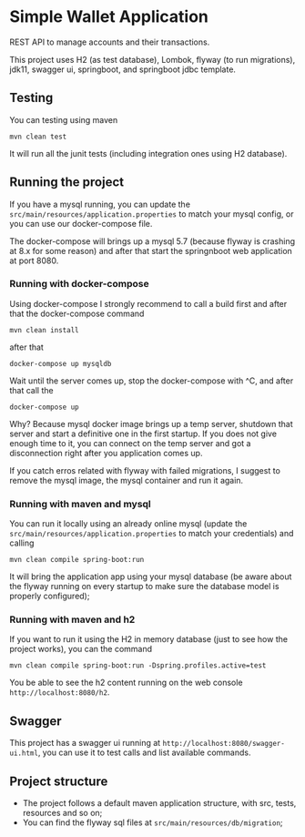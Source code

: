 # Simple Wallet Application

REST API to manage accounts and their transactions.

This project uses H2 (as test database), Lombok, flyway (to run migrations),
jdk11, swagger ui, springboot, and springboot jdbc template.

## Testing

You can testing using maven

```
mvn clean test
```

It will run all the junit tests (including integration ones using H2 database).

## Running the project

If you have a mysql running, you can update the `src/main/resources/application.properties` to match your mysql config, or you can use our docker-compose file.

The docker-compose will brings up a mysql 5.7 (because flyway is crashing at 8.x for some reason) and after that start the springnboot web application at port 8080.

### Running with docker-compose

Using docker-compose I strongly recommend to call a build first and after that the docker-compose command

```
mvn clean install
```

after that

```
docker-compose up mysqldb
```

Wait until the server comes up, stop the docker-compose with ^C, and after that call the

```
docker-compose up
```

Why? Because mysql docker image brings up a temp server, shutdown that server and start a definitive one in the first startup. If you does not give enough time to it, you can connect on the temp server and got a disconnection right after you application comes up.

If you catch erros related with flyway with failed migrations, I suggest to remove the mysql image, the mysql container and run it again.

### Running with maven and mysql

You can run it locally using an already online mysql (update the `src/main/resources/application.properties` to match your credentials) and calling

```
mvn clean compile spring-boot:run
```

It will bring the application app using your mysql database (be aware about the flyway running on every startup to make sure the database model is properly configured);

### Running with maven and h2

If you want to run it using the H2 in memory database (just to see how the project works), you can the command

```
mvn clean compile spring-boot:run -Dspring.profiles.active=test
```

You be able to see the h2 content running on the web console `http://localhost:8080/h2`.

## Swagger

This project has a swagger ui running at `http://localhost:8080/swagger-ui.html`, you can use it to test calls and list available commands.

## Project structure

- The project follows a default maven application structure, with src, tests, resources and so on;
- You can find the flyway sql files at `src/main/resources/db/migration`;